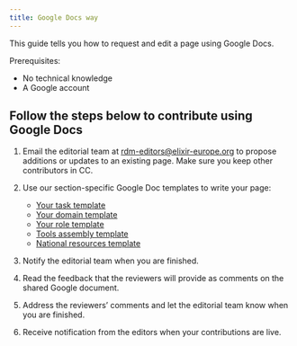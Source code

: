 ```yaml
---
title: Google Docs way
---
```


This guide tells you how to request and edit a page using Google Docs.

Prerequisites:
* No technical knowledge
* A Google account


## Follow the steps below to contribute using Google Docs

1. Email the editorial team at [rdm-editors@elixir-europe.org](mailto:rdm-editors@elixir-europe.org)  to propose additions or updates to an existing page. Make sure you keep other contributors in CC.
2. Use our section-specific Google Doc templates to write your page:
    *  [Your task template](https://docs.google.com/document/d/11MsyGl7WJXI4dahMjbI3addEXQlpDzM19Yk_6e-gsVI)
    *  [Your domain template](https://docs.google.com/document/d/1fh8-Gq50AkXS1nhHr-gVFog-eI61dFI49nKROZlRYEQ)
    *  [Your role template](https://docs.google.com/document/d/1J8SmHw-TtVQ6P38SzucRB37upYwscUOwbTx_qllOPaI)
    *  [Tools assembly template](https://docs.google.com/document/d/1BZsc647JAmJwUkVjds5cu52_-70_TTfDMypPHqDiFrM)
    *  [National resources template](https://docs.google.com/document/d/1icB57BHMbZbxwFV9keq9ZYm5QbrDjJDeufrTdoYmHzk)

3. Notify the editorial team when you are finished.
4. Read the feedback that the reviewers will provide as comments on the shared Google document.
5. Address the reviewers’ comments and let the editorial team know when you are finished.
6. Receive notification from the editors when your contributions are live.


